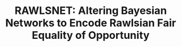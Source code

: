 ---
title: "RAWLSNET: Altering Bayesian Networks to Encode Rawlsian Fair Equality of Opportunity"
collection: publications
permalink: /publication/rawlsnet
paperurl: 'https://dl.acm.org/doi/10.1145/3461702.3462618'
videourl: 'https://slideslive.com/38956119/rawlsnet-altering-bayesian-networks-to-encode-rawlsian-fair-equality-of-opportunity'
codeurl: 'https://github.com/dliu18/rawlsnet'
citation: "<b>D. Liu</b>, Z. Shafi, W. Fleisher, T. Eliassi-Rad, and S. Alfeld. <i>RAWLSNET: Altering Bayesian Networks to Encode Rawlsian Fair Equality of Opportunity</i>. AIES'21."
---